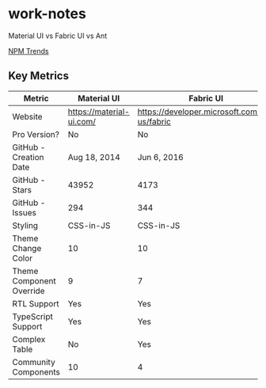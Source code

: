 # work-notes

Material UI vs Fabric UI vs Ant

[NPM Trends](https://www.npmtrends.com/antd-vs-material-ui-vs-office-ui-fabric-react)

## Key Metrics

| Metric      | Material UI      | Fabric UI | Ant |
| ----------- | ----------- | ----------- | ---------- |
| Website | https://material-ui.com/ | https://developer.microsoft.com/en-us/fabric | https://ant.design/ |
| Pro Version?| No | No | Yes |
| GitHub - Creation Date | Aug 18, 2014 | Jun 6, 2016 | Apr 24, 2015 |
| GitHub - Stars | 43952 | 4173 | 41783 |
| GitHub - Issues | 294 | 344 | 332 |
| Styling | CSS-in-JS | CSS-in-JS | LESS
| Theme Change Color      | 10       | 10  | 8 
| Theme Component Override | 9 | 7 | ?
| RTL Support | Yes | Yes | No |
| TypeScript Support | Yes | Yes | Yes |
| Complex Table | No | Yes | Yes |
| Community Components | 10 | 4 | ? |
